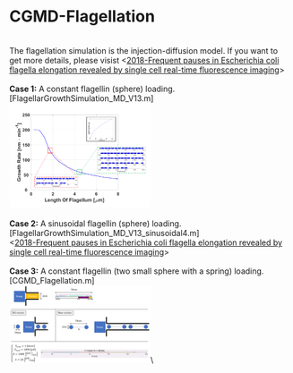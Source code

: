 # CGMD-Flagellation
\
The flagellation simulation is the injection-diffusion model. If you want to get more details, please visist <[2018-Frequent pauses in Escherichia coli flagella elongation revealed by single cell real-time fluorescence imaging](https://doi.org/10.1038/s41467-018-04288-4)>\
\
**Case 1:** A constant flagellin (sphere) loading. [FlagellarGrowthSimulation_MD_V13.m]\
<img src="https://github.com/xiangyu066/CGMD-Flagellation/blob/main/Flagellation_SphereFlaE.png" width="50%">\
\
**Case 2:** A sinusoidal flagellin (sphere) loading. [FlagellarGrowthSimulation_MD_V13_sinusoidal4.m]\
<[2018-Frequent pauses in Escherichia coli flagella elongation revealed by single cell real-time fluorescence imaging](https://doi.org/10.1038/s41467-018-04288-4)>\
\
**Case 3:** A constant flagellin (two small sphere with a spring) loading. [CGMD_Flagellation.m]\
<img src="https://github.com/xiangyu066/CGMD-Flagellation/blob/main/CGMD-Flagellation_new.png" width="50%">\
